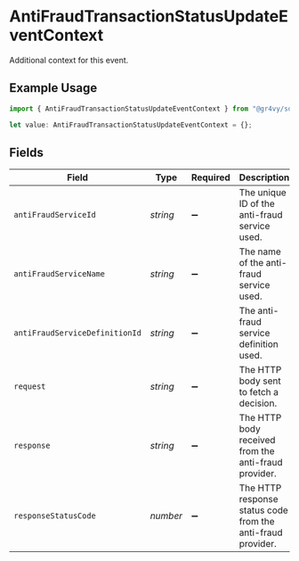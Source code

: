 # AntiFraudTransactionStatusUpdateEventContext

Additional context for this event.

## Example Usage

```typescript
import { AntiFraudTransactionStatusUpdateEventContext } from "@gr4vy/sdk/models/components";

let value: AntiFraudTransactionStatusUpdateEventContext = {};
```

## Fields

| Field                                                       | Type                                                        | Required                                                    | Description                                                 |
| ----------------------------------------------------------- | ----------------------------------------------------------- | ----------------------------------------------------------- | ----------------------------------------------------------- |
| `antiFraudServiceId`                                        | *string*                                                    | :heavy_minus_sign:                                          | The unique ID of the anti-fraud service used.               |
| `antiFraudServiceName`                                      | *string*                                                    | :heavy_minus_sign:                                          | The name of the anti-fraud service used.                    |
| `antiFraudServiceDefinitionId`                              | *string*                                                    | :heavy_minus_sign:                                          | The anti-fraud service definition used.                     |
| `request`                                                   | *string*                                                    | :heavy_minus_sign:                                          | The HTTP body sent to fetch a decision.                     |
| `response`                                                  | *string*                                                    | :heavy_minus_sign:                                          | The HTTP body received from the anti-fraud provider.        |
| `responseStatusCode`                                        | *number*                                                    | :heavy_minus_sign:                                          | The HTTP response status code from the anti-fraud provider. |
